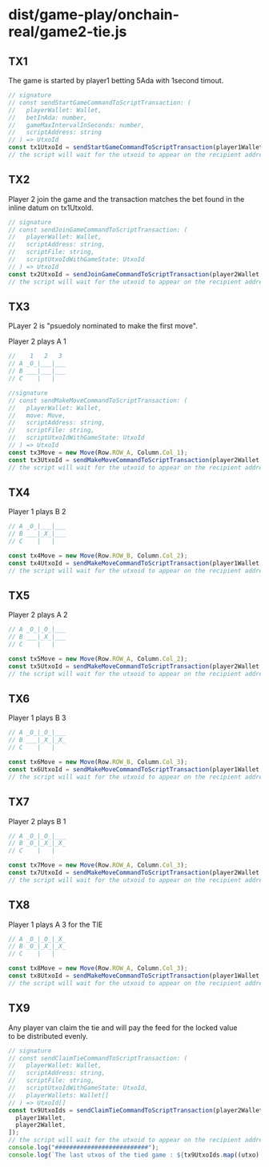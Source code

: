 # dist/game-play/onchain-real/game2-tie.js

## TX1

The game is started by player1 betting 5Ada with 1second timout.

```typescript
// signature
// const sendStartGameCommandToScriptTransaction: (
//   playerWallet: Wallet,
//   betInAda: number,
//   gameMaxIntervalInSeconds: number,
//   scriptAddress: string
// ) => UtxoId
const tx1UtxoId = sendStartGameCommandToScriptTransaction(player1Wallet, 5, 1, scriptAddress);
// the script will wait for the utxoid to appear on the recipient address;
```

## TX2

Player 2 join the game and the transaction matches the bet found in the inline datum on tx1UtxoId.

```typescript
// signature
// const sendJoinGameCommandToScriptTransaction: (
//   playerWallet: Wallet,
//   scriptAddress: string,
//   scriptFile: string,
//   scriptUtxoIdWithGameState: UtxoId
// ) => UtxoId
const tx2UtxoId = sendJoinGameCommandToScriptTransaction(player2Wallet, scriptAddress, scriptFile, tx1UtxoId);
// the script will wait for the utxoid to appear on the recipient address;
```

## TX3

PLayer 2 is "psuedoly nominated to make the first move".

Player 2  plays A 1
```typescript
//    1   2   3
// A _O_|___|___
// B ___|___|___
// C    |   |

//signature
// const sendMakeMoveCommandToScriptTransaction: (
//   playerWallet: Wallet,
//   move: Move,
//   scriptAddress: string,
//   scriptFile: string,
//   scriptUtxoIdWithGameState: UtxoId
// ) => UtxoId
const tx3Move = new Move(Row.ROW_A, Column.Col_1);
const tx3UtxoId = sendMakeMoveCommandToScriptTransaction(player2Wallet, tx3Move, scriptAddress, scriptFile, tx2UtxoId);
// the script will wait for the utxoid to appear on the recipient address;
```

## TX4

Player 1  plays B 2

```typescript
// A _O_|___|___
// B ___|_X_|___
// C    |   |

const tx4Move = new Move(Row.ROW_B, Column.Col_2);
const tx4UtxoId = sendMakeMoveCommandToScriptTransaction(player1Wallet, tx4Move, scriptAddress, scriptFile, tx3UtxoId);
// the script will wait for the utxoid to appear on the recipient address;
```

## TX5

Player 2  plays A 2

```typescript
// A _O_|_O_|___
// B ___|_X_|___
// C    |   |

const tx5Move = new Move(Row.ROW_A, Column.Col_2);
const tx5UtxoId = sendMakeMoveCommandToScriptTransaction(player2Wallet, tx5Move, scriptAddress, scriptFile, tx4UtxoId);
// the script will wait for the utxoid to appear on the recipient address;
```

## TX6

Player 1  plays B 3

```typescript
// A _O_|_O_|___
// B ___|_X_|_X_
// C    |   |

const tx6Move = new Move(Row.ROW_B, Column.Col_3);
const tx6UtxoId = sendMakeMoveCommandToScriptTransaction(player1Wallet, tx6Move, scriptAddress, scriptFile, tx5UtxoId);
// the script will wait for the utxoid to appear on the recipient address;
```

## TX7

Player 2  plays B 1 

```typescript
// A _O_|_O_|___
// B _O_|_X_|_X_
// C    |   |

const tx7Move = new Move(Row.ROW_A, Column.Col_3);
const tx7UtxoId = sendMakeMoveCommandToScriptTransaction(player2Wallet, tx7Move, scriptAddress, scriptFile, tx6UtxoId);
// the script will wait for the utxoid to appear on the recipient address;
```

## TX8

Player 1  plays A 3 for the TIE

```typescript
// A _O_|_O_|_X_
// B _O_|_X_|_X_
// C    |   |

const tx8Move = new Move(Row.ROW_A, Column.Col_3);
const tx8UtxoId = sendMakeMoveCommandToScriptTransaction(player1Wallet, tx8Move, scriptAddress, scriptFile, tx7UtxoId);
// the script will wait for the utxoid to appear on the recipient address;

```

## TX9

Any player van claim the tie and will pay the feed for the locked value  
to be distributed evenly.

```typescript
// signature
// const sendClaimTieCommandToScriptTransaction: (
//   playerWallet: Wallet,
//   scriptAddress: string,
//   scriptFile: string,
//   scriptUtxoIdWithGameState: UtxoId,
//   playerWallets: Wallet[]
// ) => UtxoId[] 
const tx9UtxoIds = sendClaimTieCommandToScriptTransaction(player2Wallet, scriptAddress, scriptFile, tx8UtxoId, [
  player1Wallet,
  player2Wallet,
]);
// the script will wait for the utxoid to appear on the recipient address;
console.log("##########################");
console.log(`The last utxos of the tied game : ${tx9UtxoIds.map((utxo) => utxo.toString()).join(" ")}`);

```
